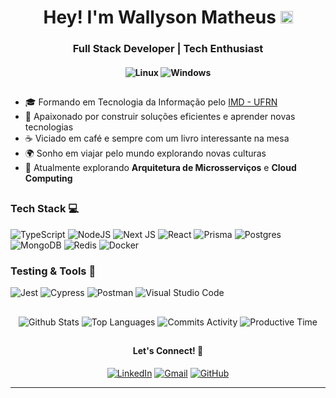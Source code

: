 <h1 align="center">Hey! I'm Wallyson Matheus <img src="https://media.giphy.com/media/hvRJCLFzcasrR4ia7z/giphy.gif" width="20px"> </h1>
<h3 align="center">Full Stack Developer | Tech Enthusiast</h3>

<h4 align="center">

![Linux](https://img.shields.io/badge/Linux-FCC624?style=for-the-badge&logo=linux&logoColor=black)
![Windows](https://img.shields.io/badge/Windows-0078D6?style=for-the-badge&logo=windows&logoColor=white)

</h4>

##

- 🎓 Formando em Tecnologia da Informação pelo [IMD - UFRN]([https://www.driven.com.br/](https://www.metropoledigital.ufrn.br/portal/))
- 🚀 Apaixonado por construir soluções eficientes e aprender novas tecnologias
- ☕ Viciado em café e sempre com um livro interessante na mesa
- 🌍 Sonho em viajar pelo mundo explorando novas culturas
- 🔭 Atualmente explorando **Arquitetura de Microsserviços** e **Cloud Computing**

##

### Tech Stack 💻

![TypeScript](https://img.shields.io/badge/typescript-%23007ACC.svg?style=for-the-badge&logo=typescript&logoColor=white)
![NodeJS](https://img.shields.io/badge/node.js-6DA55F?style=for-the-badge&logo=node.js&logoColor=white)
![Next JS](https://img.shields.io/badge/Next-black?style=for-the-badge&logo=next.js&logoColor=white)
![React](https://img.shields.io/badge/react-%2320232a.svg?style=for-the-badge&logo=react&logoColor=%2361DAFB)
![Prisma](https://img.shields.io/badge/Prisma-3982CE?style=for-the-badge&logo=Prisma&logoColor=white)
![Postgres](https://img.shields.io/badge/postgres-%23316192.svg?style=for-the-badge&logo=postgresql&logoColor=white)
![MongoDB](https://img.shields.io/badge/MongoDB-%234ea94b.svg?style=for-the-badge&logo=mongodb&logoColor=white)
![Redis](https://img.shields.io/badge/redis-%23DD0031.svg?style=for-the-badge&logo=redis&logoColor=white)
![Docker](https://img.shields.io/badge/docker-%230db7ed.svg?style=for-the-badge&logo=docker&logoColor=white)

### Testing & Tools 🔧

![Jest](https://img.shields.io/badge/-jest-%23C21325?style=for-the-badge&logo=jest&logoColor=white)
![Cypress](https://img.shields.io/badge/-cypress-%23E5E5E5?style=for-the-badge&logo=cypress&logoColor=058a5e)
![Postman](https://img.shields.io/badge/Postman-FF6C37?style=for-the-badge&logo=postman&logoColor=white)
![Visual Studio Code](https://img.shields.io/badge/Visual%20Studio%20Code-0078d7.svg?style=for-the-badge&logo=visual-studio-code&logoColor=white)

##

<div align="center">

![Github Stats](https://github-profile-summary-cards.vercel.app/api/cards/profile-details?username=wallysom2&theme=github_dark)
![Top Languages](https://github-profile-summary-cards.vercel.app/api/cards/repos-per-language?username=wallysom2&theme=github_dark) 
![Commits Activity](https://github-profile-summary-cards.vercel.app/api/cards/most-commit-language?username=wallysom2&theme=github_dark)
![Productive Time](https://github-profile-summary-cards.vercel.app/api/cards/productive-time?username=wallysom2&theme=github_dark&utcOffset=-3)

##

#### Let's Connect! 🤝

[![LinkedIn](https://img.shields.io/badge/LinkedIn-0077B5?style=for-the-badge&logo=linkedin&logoColor=white)](https://www.linkedin.com/in/wallysom2/)
[![Gmail](https://img.shields.io/badge/Gmail-D14836?style=for-the-badge&logo=gmail&logoColor=white)](mailto:wallysom2@gmail.com)
[![GitHub](https://img.shields.io/badge/GitHub-100000?style=for-the-badge&logo=github&logoColor=white)](https://github.com/wallysom2)

</div>

---

